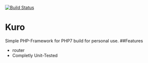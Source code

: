 [![Build Status](https://travis-ci.org/severinkaderli/Kuro.svg)](https://travis-ci.org/severinkaderli/Kuro)
# Kuro
Simple PHP-Framework for PHP7 build for personal use.
##Features
* router
* Completly Unit-Tested
